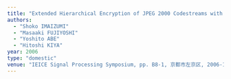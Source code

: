 ```yaml
---
title: "Extended Hierarchical Encryption of JPEG 2000 Codestreams with Collusion Attack Resilience"
authors:
  - "Shoko IMAIZUMI"
  - "Masaaki FUJIYOSHI"
  - "Yoshito ABE"
  - "Hitoshi KIYA"
year: 2006
type: "domestic"
venue: "IEICE Signal Processing Symposium, pp. B8-1, 京都市左京区, 2006-11-17."
---
```

